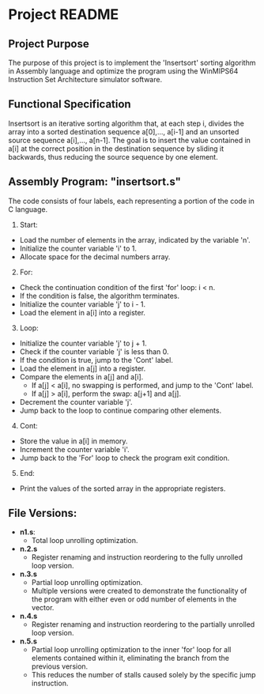 # Project README

## Project Purpose
The purpose of this project is to implement the 'Insertsort' sorting algorithm in Assembly language and optimize the program using the WinMIPS64 Instruction Set Architecture simulator software.

## Functional Specification
Insertsort is an iterative sorting algorithm that, at each step i, divides the array into a sorted destination sequence a[0],..., a[i-1] and an unsorted source sequence a[i],..., a[n-1]. The goal is to insert the value contained in a[i] at the correct position in the destination sequence by sliding it backwards, thus reducing the source sequence by one element.

## Assembly Program: "insertsort.s"
The code consists of four labels, each representing a portion of the code in C language.

1) Start:
- Load the number of elements in the array, indicated by the variable 'n'.
- Initialize the counter variable 'i' to 1.
- Allocate space for the decimal numbers array.

2) For:
- Check the continuation condition of the first 'for' loop: i < n.
- If the condition is false, the algorithm terminates.
- Initialize the counter variable 'j' to i - 1.
- Load the element in a[i] into a register.

3) Loop:
- Initialize the counter variable 'j' to j + 1.
- Check if the counter variable 'j' is less than 0.
- If the condition is true, jump to the 'Cont' label.
- Load the element in a[j] into a register.
- Compare the elements in a[j] and a[i].
  - If a[j] < a[i], no swapping is performed, and jump to the 'Cont' label.
  - If a[j] > a[i], perform the swap: a[j+1] and a[j].
- Decrement the counter variable 'j'.
- Jump back to the loop to continue comparing other elements.

4) Cont:
- Store the value in a[i] in memory.
- Increment the counter variable 'i'.
- Jump back to the 'For' loop to check the program exit condition.

5) End:
- Print the values of the sorted array in the appropriate registers.

## File Versions:
- **n1.s**:
  - Total loop unrolling optimization.
- **n.2.s**
  - Register renaming and instruction reordering to the fully unrolled loop version.
- **n.3.s**
  - Partial loop unrolling optimization.
  - Multiple versions were created to demonstrate the functionality of the program with either even or odd number of elements in the vector.
- **n.4.s**
  - Register renaming and instruction reordering to the partially unrolled loop version.
- **n.5.s**
  - Partial loop unrolling optimization to the inner 'for' loop for all elements contained within it, eliminating the branch from the previous version.
  - This reduces the number of stalls caused solely by the specific jump instruction.
